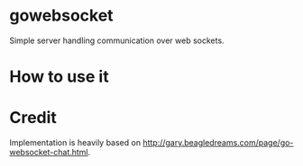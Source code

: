 # gowebsocket
Simple server handling communication over web sockets. 

# How to use it


# Credit
Implementation is heavily based on http://gary.beagledreams.com/page/go-websocket-chat.html. 

